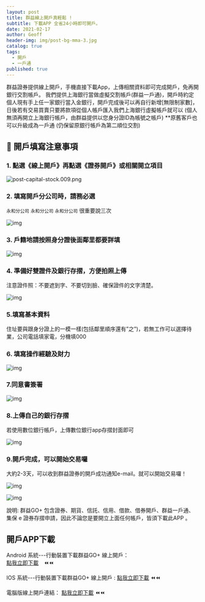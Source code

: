 ```yaml
---
layout: post
title: 群益線上開戶真輕鬆 !
subtitle: 下載APP 全省24小時即可開戶。
date: 2021-02-17
author: Geoff
header-img: img/post-bg-mma-3.jpg
catalog: true
tags:
  - 開戶
  - 一戶通
published: true
---
```



群益證券提供線上開戶，手機直接下載App，上傳相關資料即可完成開戶，免再開銀行交割帳戶。
我們提供上海銀行當做虛擬交割帳戶(群益一戶通)，開戶時約定個人現有手上任一家銀行當入金銀行，開戶完成後可以再自行新增[無限制家數]，日後若有交易買賣只要將款項從個人帳戶匯入我們上海銀行虛擬帳戶就可以 (個人無須再開立上海銀行帳戶，由群益提供以您身分證ID為帳號之帳戶)
**原舊客戶也可以升級成為一戶通 (仍保留原銀行帳戶為第二順位交割)

## 📌 開戶填寫注意事項

### 1. 點選《線上開戶》再點選《證券開戶》或相關開立項目


![post-capital-stock.009.png]({{site.baseurl}}/media/post-capital-stock.009.png)




 
### 2. 填寫開戶分公司時，請務必選

 `永和分公司` `永和分公司` `永和分公司`   很重要說三次
 
![img](https://github.com/geoff16888/capital/raw/gh-pages/img/in-post/post-capital-stock/post-capital-stock.002.png)
       
### 3. 戶籍地請按照身分證後面鄰里都要詳填 

![img](https://github.com/geoff16888/capital/raw/gh-pages/img/in-post/post-capital-stock/post-capital-stock.004.png)
  
### 4. 準備好雙證件及銀行存摺，方便拍照上傳
注意證件照：不要遮到字、不要切到臉、確保證件的文字清楚。

![img](https://github.com/geoff16888/capital/raw/gh-pages/img/in-post/post-capital-stock/post-capital-stock.003.png)


### 5.填寫基本資料
住址要與跟身分證上的一模一樣(包括鄰里順序還有”之”)，若無工作可以選擇待業，公司電話填家電，分機填000
 
### 6. 填寫操作經驗及財力

![img](https://github.com/geoff16888/capital/raw/gh-pages/img/in-post/post-capital-stock/post-capital-stock.005.png)

  
### 7.同意書簽署

![img](https://github.com/geoff16888/capital/raw/gh-pages/img/in-post/post-capital-stock/post-capital-stock.006.png)

### 8.上傳自己的銀行存摺
若使用數位銀行帳戶，上傳數位銀行app存摺封面即可

![img](https://github.com/geoff16888/capital/raw/gh-pages/img/in-post/post-capital-stock/post-capital-stock.007.png)


### 9.開戶完成，可以開始交易囉
大約2-3天，可以收到群益證券的開戶成功通知e-mail。就可以開始交易囉！

![img](https://github.com/geoff16888/capital/raw/gh-pages/img/in-post/post-capital-stock/post-capital-stock.008.png)

![img](https://github.com/geoff16888/capital/raw/gh-pages/img/in-post/post-capital-stock/post-capital-stock.009.png)
 


說明: 群益GO+ 包含證券、期貨、信託、信用、借款、借券開戶、群益一戶通、集保 e 證券存摺申請，因此不論您是要開立上面任何帳戶，皆須下載此APP 。

## 開戶APP下載
                                                    
Android 系統---行動裝置下載群益GO+  線上開戶：  
[點我立即下載](https://play.google.com/store/apps/details?id=com.capital.capitalmobiwizard)　⏪⏪　

IOS 系統---行動裝置下載群益GO+  線上開戶 :
[點我立即下載](https://apps.apple.com/tw/app/qun-yigo-xian-shang-kai-hu/id1069752783)   ⏪⏪

電腦版線上開戶連結：
[點我立即下載](https://goplus.capital.com.tw/index.html)   ⏪⏪
